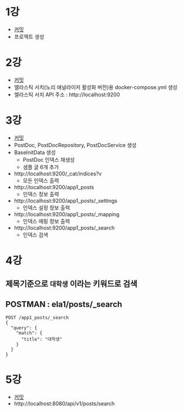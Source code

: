 # 1강
- [커밋](https://github.com/jhs512/kp-2025-04-02/commit/75dacd5)
- 프로젝트 생성

# 2강
- [커밋](https://github.com/jhs512/kp-2025-04-02/commit/855f31a)
- 엘라스틱 서치(노리 애널라이저 활성화 버전)용 docker-compose.yml 생성
- 엘라스틱 서치 API 주소 : http://localhost:9200

# 3강
- [커밋](https://github.com/jhs512/kp-2025-04-02/commit/e0de6c2)
- PostDoc, PostDocRepository, PostDocService 생성
- BaseInitData 생성
  - PostDoc 인덱스 재생성
  - 샘플 글 6개 추가
- http://localhost:9200/_cat/indices?v
  - 모든 인덱스 출력
- http://localhost:9200/app1_posts
  - 인덱스 정보 출력
- http://localhost:9200/app1_posts/_settings
  - 인덱스 설정 정보 출력
- http://localhost:9200/app1_posts/_mapping
  - 인덱스 매핑 정보 출력
- http://localhost:9200/app1_posts/_search
  - 인덱스 검색

# 4강

## 제목기준으로 `대학생` 이라는 키워드로 검색

## POSTMAN : ela1/posts/_search
```
POST /app1_posts/_search
{
  "query": {
    "match": {
      "title": "대학생"
    }
  }
}
```

# 5강
- [커밋](https://github.com/jhs512/kp-2025-04-02/commit/main)
- http://localhost:8080/api/v1/posts/search